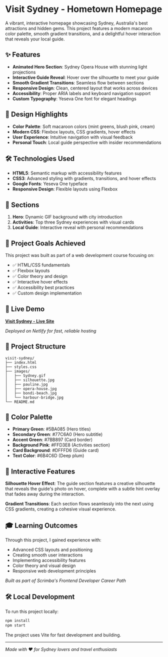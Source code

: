 # Visit Sydney - Hometown Homepage

A vibrant, interactive homepage showcasing Sydney, Australia's best attractions and hidden gems. This project features a modern macaroon color palette, smooth gradient transitions, and a delightful hover interaction that reveals your local guide.

## ✨ Features

- **Animated Hero Section**: Sydney Opera House with stunning light projections
- **Interactive Guide Reveal**: Hover over the silhouette to meet your guide
- **Smooth Gradient Transitions**: Seamless flow between sections
- **Responsive Design**: Clean, centered layout that works across devices
- **Accessibility**: Proper ARIA labels and keyboard navigation support
- **Custom Typography**: Yeseva One font for elegant headings

## 🎨 Design Highlights

- **Color Palette**: Soft macaroon colors (mint greens, blush pink, cream)
- **Modern CSS**: Flexbox layouts, CSS gradients, hover effects
- **User Experience**: Intuitive navigation with visual feedback
- **Personal Touch**: Local guide perspective with insider recommendations

## 🛠️ Technologies Used

- **HTML5**: Semantic markup with accessibility features
- **CSS3**: Advanced styling with gradients, transitions, and hover effects
- **Google Fonts**: Yeseva One typeface
- **Responsive Design**: Flexible layouts using Flexbox

## 📱 Sections

1. **Hero**: Dynamic GIF background with city introduction
2. **Activities**: Top three Sydney experiences with visual cards
3. **Local Guide**: Interactive reveal with personal recommendations

## 🎯 Project Goals Achieved

This project was built as part of a web development course focusing on:
- ✅ HTML/CSS fundamentals
- ✅ Flexbox layouts
- ✅ Color theory and design
- ✅ Interactive hover effects
- ✅ Accessibility best practices
- ✅ Custom design implementation

## 🚀 Live Demo

**[Visit Sydney - Live Site](https://your-site-name.netlify.app)**

*Deployed on Netlify for fast, reliable hosting*

## 📁 Project Structure

```
visit-sydney/
├── index.html
├── styles.css
├── images/
│   ├── Sydney.gif
│   ├── silhouette.jpg
│   ├── pauline.jpg
│   ├── opera-house.jpg
│   ├── bondi-beach.jpg
│   └── harbour-bridge.jpg
└── README.md
```

## 🎨 Color Palette

- **Primary Green**: #5BA085 (Hero titles)
- **Secondary Green**: #77C6A0 (Hero subtitle)
- **Accent Green**: #7BB897 (Card border)
- **Background Pink**: #FFD3E8 (Activities section)
- **Card Background**: #DFFFD6 (Guide card)
- **Text Color**: #6B4C6D (Deep plum)

## 💫 Interactive Features

**Silhouette Hover Effect**: The guide section features a creative silhouette that reveals the guide's photo on hover, complete with a subtle hint overlay that fades away during the interaction.

**Gradient Transitions**: Each section flows seamlessly into the next using CSS gradients, creating a cohesive visual experience.

## 🎓 Learning Outcomes

Through this project, I gained experience with:
- Advanced CSS layouts and positioning
- Creating smooth user interactions
- Implementing accessibility features
- Color theory and visual design
- Responsive web development principles

*Built as part of Scrimba's Frontend Developer Career Path*

## 🛠️ Local Development

To run this project locally:

```bash
npm install
npm start
```

The project uses Vite for fast development and building.

---

*Made with ❤️ for Sydney lovers and travel enthusiasts*